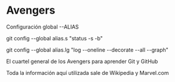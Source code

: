 # Avengers
Configuración global --ALIAS

git config --global alias.s "status -s -b"

git config --global alias.lg "log --oneline --decorate --all --graph"

El cuartel general de los Avengers para aprender Git y GitHub

Toda la información aquí utilizada sale de Wikipedia y Marvel.com
